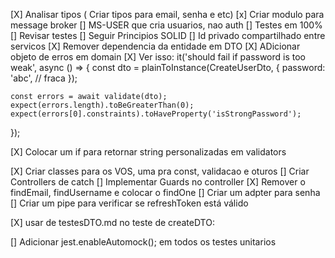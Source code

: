 [X] Analisar tipos ( Criar tipos para email, senha e etc)
[x] Criar modulo para message broker
[] MS-USER que cria usuarios, nao auth
[] Testes em 100%
[] Revisar testes
[] Seguir Principios SOLID
[] Id privado compartilhado entre servicos
[X] Remover dependencia da entidade em DTO
[X] ADicionar objeto de erros em domain
[X] Ver isso:   it('should fail if password is too weak', async () => {
    const dto = plainToInstance(CreateUserDto, {
      password: 'abc', // fraca
    });

    const errors = await validate(dto);
    expect(errors.length).toBeGreaterThan(0);
    expect(errors[0].constraints).toHaveProperty('isStrongPassword');
  });

  [X] Colocar um if para retornar string personalizadas em validators

[X] Criar classes para os VOS, uma pra const, validacao e oturos
[] Criar Controllers de catch
[] Implementar Guards no controller
[X] Remover o findEmail, findUsername e colocar o findOne
[] Criar um adpter para senha
[] Criar um pipe para verificar se refreshToken está válido

[X] usar de testesDTO.md no teste de createDTO:

[] Adicionar jest.enableAutomock(); em todos os testes unitarios